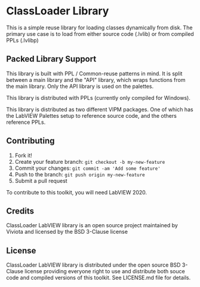 # ClassLoader Library

This is a simple reuse library for loading classes dynamically from disk.
The primary use case is to load from either source code (.lvlib) or from compiled PPLs (.lvlibp)


## Packed Library Support
This library is built with PPL / Common-reuse patterns in mind.  It is split between a main library and the "API" library, which wraps functions from the main library.  Only the API library is used on the palettes.

This library is distributed with PPLs (currently only compiled for Windows).

This library is distributed as two different VIPM packages.  One of which has the LabVIEW Palettes setup to reference source code, and the others reference PPLs.

## Contributing

1. Fork it!
2. Create your feature branch: `git checkout -b my-new-feature`
3. Commit your changes: `git commit -am 'Add some feature'`
4. Push to the branch: `git push origin my-new-feature`
5. Submit a pull request

To contribute to this toolkit, you will need LabVIEW 2020.

## Credits

ClassLoader LabVIEW library is an open source project maintained by Viviota and licensed by the BSD 3-Clause license

## License

ClassLoader LabVIEW library is distributed under the open source BSD 3-Clause license providing everyone right to use and distribute both souce code and compiled versions of this toolkit. See LICENSE.md file for details.